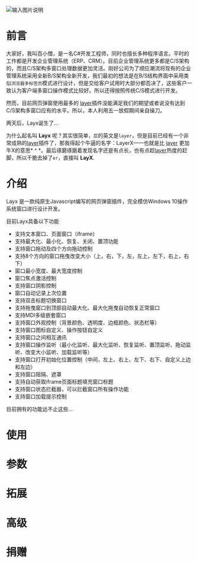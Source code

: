 ![输入图片说明](https://gitee.com/uploads/images/2018/0505/204505_d4758dee_974299.png "cr1.png")

# 前言

大家好，我叫百小僧，是一名C#开发工程师，同时也擅长多种程序语言。平时的工作都是开发企业管理系统（ERP、CRM）。目前企业管理系统更多都是C/S架构的，而且C/S架构多窗口处理数据更加灵活。刚好公司为了顺应潮流将现有的企业管理系统采用全新B/S架构全新开发，我们最初的想法是在B/S结构界面中采用类似`浏览器多标签页`模式进行设计，但是交给客户试用时大部分都否决了，这些客户一致认为客户端多窗口操作模式比较好。所以还得按照传统C/S模式进行开发。

然而，目前网页弹窗使用最多的 [layer](http://layer.layui.com/)插件没能满足我们的期望或者说没有达到C/S架构多窗口应有的水平。所以，本人利用五一放假期间亲自操刀。

两天后，Layx诞生了...

为什么起名叫 **Layx** 呢？其实很简单，`层`的英文是`layer`，但是目前已经有一个非常成熟的[layer](http://layer.layui.com/)插件了，那我得起个牛逼的名字：LayerX——也就是比 [layer](http://layer.layui.com/) 更加牛X的意思* ^ *。最后琢磨琢磨着发现名字还是有点长，也有点趁[layer](http://layer.layui.com/)热度的赶脚，所以干脆去掉了`er`，直接叫 **LayX**.

# 介绍

Layx 是一款纯原生Javascript编写的网页弹窗插件，完全模仿Windows 10操作系统窗口进行设计开发。

目前Layx具备以下功能

- 支持文本窗口、页面窗口（iframe）
- 支持最大化、最小化、恢复、关闭、置顶功能
- 支持窗口拖动及四个方向拖动控制
- 支持8个方向的窗口拖曳改变大小（上，右，下，左，左上，左下，右上，右下）
- 窗口最小宽度、最大宽度控制
- 窗口焦点激活控制
- 支持窗口阴影控制
- 窗口自动记录上次位置
- 支持双击标题切换窗口
- 支持拖曳窗口到顶部自动最大化、最大化拖曳自动恢复正常窗口
- 支持MDI多级嵌套窗口
- 支持窗口外观控制（背景颜色、透明度、边框颜色、状态栏等）
- 支持窗口图标自定义、操作按钮自定义
- 支持窗口之间相互通讯
- 支持窗口操作监听（最小化监听、最大化监听、恢复监听、置顶监听、拖动监听、改变大小监听、加载监听等）
- 支持窗口打开初始化位置控制（中间，左上、右上、左下、右下、自定义上边和左边）
- 支持窗口阻隔、遮罩
- 支持自动获取iframe页面标题填充窗口标题
- 支持窗口状态拦截器，可以拦截窗口所有操作功能
- 支持窗口加载提示控制

目前拥有的功能远不止这些...

# 使用

# 参数

# 拓展

# 高级

# 捐赠